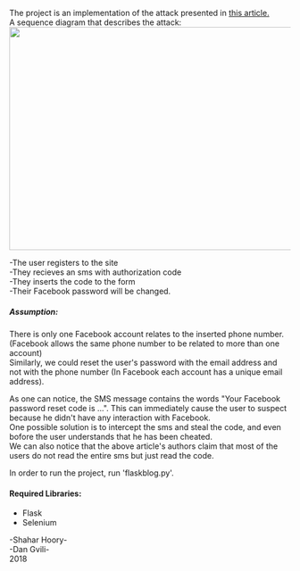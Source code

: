 <p>
  The project is an implementation of the attack presented in <a href="https://www.ieee-security.org/TC/SP2017/papers/207.pdf">this       article.</a> <br>
  A sequence diagram that describes the attack:
<img src="https://www.bleepstatic.com/images/news/u/986406/Research/PRMitM.png" height="400" width="800"> <br>
</p>

-The user registers to the site <br>
-They recieves an sms with authorization code <br>
-They inserts the code to the form <br>
-Their Facebook password will be changed.

<p>
<h5>Assumption:</h5>
There is only one Facebook account relates to the inserted phone number. (Facebook allows the same phone number to be related to more than one account) <br>
Similarly, we could reset the user's password with the email address and not with the phone number (In Facebook each account has a unique email address).
</p>

<p>
  As one can notice, the SMS message contains the words "Your Facebook password reset code is ...".
  This can immediately cause the user to suspect because he didn't have any interaction with Facebook. <br>
  One possible solution is to intercept the sms and steal the code, and even bofore the user understands that he has been cheated. <br>
  We can also notice that the above article's authors claim that most of the users do not read the entire sms but just read the code.
</p>

<p>
  In order to run the project, run 'flaskblog.py'.
  <h4>Required Libraries:</h4>
  <ul>
    <li> Flask </li>
    <li> Selenium </li>
  </ul>
</p>

<p>
  -Shahar Hoory- <br />
  -Dan Gvili- <br>
  2018
</p>
